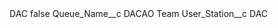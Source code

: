 <?xml version="1.0" encoding="UTF-8"?>
<CustomMetadata xmlns="http://soap.sforce.com/2006/04/metadata" xmlns:xsi="http://www.w3.org/2001/XMLSchema-instance" xmlns:xsd="http://www.w3.org/2001/XMLSchema">
    <label>DAC</label>
    <protected>false</protected>
    <values>
        <field>Queue_Name__c</field>
        <value xsi:type="xsd:string">DACAO Team</value>
    </values>
    <values>
        <field>User_Station__c</field>
        <value xsi:type="xsd:string">DAC</value>
    </values>
</CustomMetadata>
